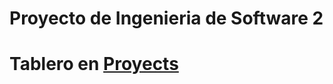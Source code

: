 # Proyecto de Ingenieria de Software 2

# Tablero en [Proyects](https://github.com/UlmoMacias/Inge2/projects)
